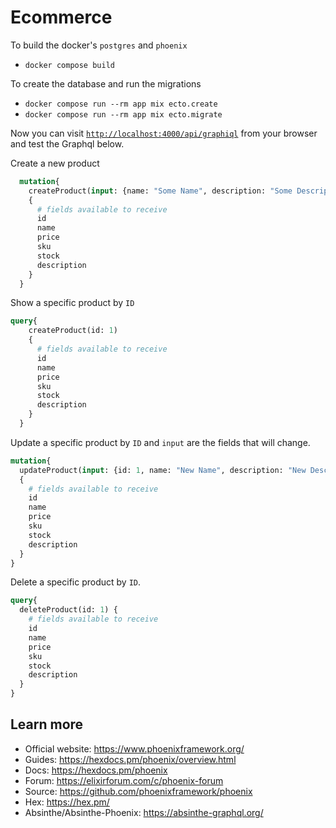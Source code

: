 # Ecommerce

To build the docker's `postgres` and `phoenix`

  * `docker compose build`

To create the database and run the migrations

  * `docker compose run --rm app mix ecto.create`
  * `docker compose run --rm app mix ecto.migrate`

Now you can visit [`http://localhost:4000/api/graphiql`](http://localhost:4000/api/graphiql) from your browser and test the Graphql below.

Create a new product
```graphql
  mutation{
    createProduct(input: {name: "Some Name", description: "Some Description", price: 123.99, sku: "Some SKU", stock: 44})
    {
      # fields available to receive
      id
      name
      price
      sku
      stock
      description
    }
  }
```

Show a specific product by `ID`
```graphql
query{
    createProduct(id: 1)
    {
      # fields available to receive
      id
      name
      price
      sku
      stock
      description
    }
  }
```

Update a specific product by `ID` and `input` are the fields that will change.
```graphql
mutation{
  updateProduct(input: {id: 1, name: "New Name", description: "New Description", price: 321.99, sku: "New SKU", stock: 88})
  {
    # fields available to receive
    id
    name
    price
    sku
    stock
    description
  }
}
```

Delete a specific product by `ID`.
```graphql
query{
  deleteProduct(id: 1) {
    # fields available to receive
    id
    name
    price
    sku
    stock
    description
  } 
}
```
## Learn more

  * Official website: https://www.phoenixframework.org/
  * Guides: https://hexdocs.pm/phoenix/overview.html
  * Docs: https://hexdocs.pm/phoenix
  * Forum: https://elixirforum.com/c/phoenix-forum
  * Source: https://github.com/phoenixframework/phoenix
  * Hex: https://hex.pm/
  * Absinthe/Absinthe-Phoenix: https://absinthe-graphql.org/
